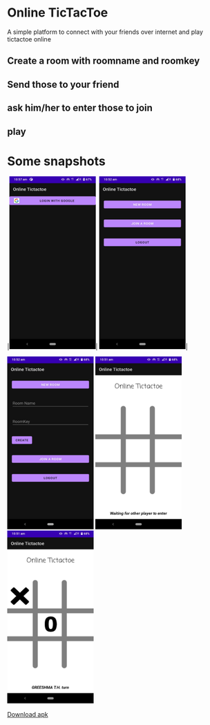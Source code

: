 # Online TicTacToe

A simple platform to connect with your friends over internet and play tictactoe online 
## Create a room with roomname and roomkey
## Send those to your friend
## ask him/her to enter those to join
## play


# Some snapshots
|<img src="images/login.jpeg" alt="drawing" width="200" height="400"/>| <img src="images/hompe.jpeg" alt="drawing" width="200" height="400"/>|


  <img src="images/hompe1.jpeg" alt="drawing" width="200" height="400"/>
  <img src="images/waitingPlayer.jpeg" alt="drawing" width="200" height="400"/>
    <img src="images/playing.jpeg" alt="drawing" width="200" height="400"/>



<a id="raw-url" href="https://raw.githubusercontent.com/skrb7f16/Online-Multiplayer-Tictactoe-Kotlin/master/app\build\outputs\apk\debug\app-debug.apk">Download apk</a>
